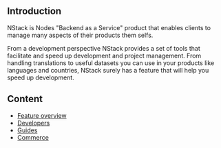## Introduction
NStack is Nodes "Backend as a Service" product that enables clients to manage many aspects of their products them selfs.

From a development perspective NStack provides a set of tools that facilitate and speed up development and project management.
From handling translations to useful datasets you can use in your products like languages and countries, NStack surely has a feature that will help you speed up development.

## Content
* [Feature overview](Feature_overview.md)
* [Developers](Developers.md)
* [Guides](Guides.md)
* [Commerce](Commerce.md)